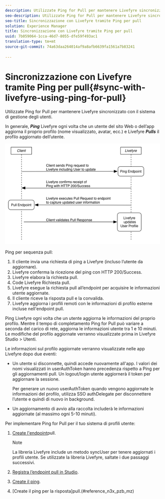 ```yaml
---
description: Utilizzate Ping for Pull per mantenere Livefyre sincronizzato con il sistema di gestione degli utenti.
seo-description: Utilizzate Ping for Pull per mantenere Livefyre sincronizzato con il sistema di gestione degli utenti.
seo-title: Sincronizzazione con Livefyre tramite Ping per pull
solution: Experience Manager
title: Sincronizzazione con Livefyre tramite Ping per pull
uuid: 7b059064-1cca-46d7-8055-dfe59f493ac1
translation-type: tm+mt
source-git-commit: 74a63daa264014af9a8afb6639fa1561a7b83241

---
```



# Sincronizzazione con Livefyre tramite Ping per pull{#sync-with-livefyre-using-ping-for-pull}

Utilizzate Ping for Pull per mantenere Livefyre sincronizzato con il sistema di gestione degli utenti.

In generale, ***Ping*** Livefyre ogni volta che un utente del sito Web o dell’app aggiorna il proprio profilo (nome visualizzato, avatar, ecc.) e Livefyre ***Pulls*** il profilo aggiornato dell’utente.

![](assets/Ping-for-Pull.png)

Ping per sequenza pull:

1. Il cliente invia una richiesta di ping a Livefyre (incluso l’utente da aggiornare).
1. Livefyre conferma la ricezione del ping con HTTP 200/Success.
1. Livefyre elabora la richiesta pull.
1. Code Livefyre Richiesta pull.
1. Livefyre esegue la richiesta pull all’endpoint per acquisire le informazioni utente aggiornate.
1. Il cliente riceve la risposta pull e la convalida.
1. Livefyre aggiorna i profili remoti con le informazioni di profilo esterne incluse nell'endpoint pull.

Ping Livefyre ogni volta che un utente aggiorna le informazioni del proprio profilo. Mentre il tempo di completamento Ping for Pull può variare a seconda del carico di rete, aggiorna le informazioni utente tra 1 e 10 minuti. Le modifiche del profilo aggiornate verranno visualizzate prima in Livefyre Studio &gt; Utenti.

Le informazioni sul profilo aggiornate verranno visualizzate nelle app Livefyre dopo due eventi:

* Un utente si disconnette, quindi accede nuovamente all'app. I valori dei nomi visualizzati in userAuthToken hanno precedenza rispetto a Ping per gli aggiornamenti pull. Un logout/login utente aggiornerà il token per aggiornare la sessione.

   Per generare un nuovo userAuthToken quando vengono aggiornate le informazioni del profilo, utilizza SSO authDelegate per disconnettere l’utente e quindi di nuovo in background.

* Un aggiornamento di avvio alla raccolta includerà le informazioni aggiornate (al massimo ogni 5-10 minuti).

Per implementare Ping for Pull per il tuo sistema di profili utente:

1. [Create l'endpoint](#t_build_the_pull_endpoint)pull.

   >[!NOTE]
   >
   >La libreria Livefyre include un metodo syncUser per tenere aggiornati i profili utente. Se utilizzate la libreria Livefyre, saltate i due passaggi successivi.

1. [Registra l’endpoint pull in Studio](#register_the_endpoint_with_studio).
1. [Create il ping](#t_build_the_ping).
1. [Create il ping per la risposta]pull.(#reference_n3x_pzb_mz)
